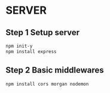 # SERVER
## Step 1 Setup server

``` bash
npm init-y
npm install express
```

## Step 2 Basic middlewares

``` bash
npm install cors morgan nodemon 
```